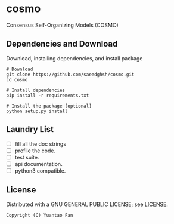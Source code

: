 # cosmo
Consensus Self-Organizing Models (COSMO)

## Dependencies and Download
Download, installing dependencies, and install package

```shell
# Download
git clone https://github.com/saeedghsh/cosmo.git
cd cosmo

# Install dependencies
pip install -r requirements.txt

# Install the package [optional]
python setup.py install
```

<!-- ## Usage Example -->
<!-- something ... -->
<!-- ``` -->
<!-- ``` -->

## Laundry List
- [ ] fill all the doc strings
- [ ] profile the code.
- [ ] test suite.
- [ ] api documentation.
- [ ] python3 compatible.

## License
Distributed with a GNU GENERAL PUBLIC LICENSE; see [LICENSE](https://github.com/saeedghsh/cosmo/blob/master/LICENSE).
```
Copyright (C) Yuantao Fan
```



